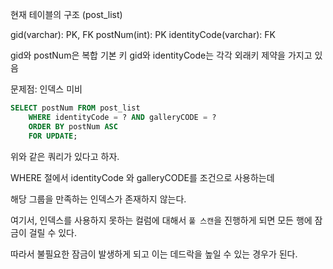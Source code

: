
현재 테이블의 구조 (post_list)

gid(varchar): PK, FK
postNum(int): PK
identityCode(varchar): FK

gid와 postNum은 복합 기본 키
gid와 identityCode는 각각 외래키 제약을 가지고 있음


문제점: 인덱스 미비

```SQL
SELECT postNum FROM post_list
    WHERE identityCode = ? AND galleryCODE = ?
    ORDER BY postNum ASC
    FOR UPDATE;
```
위와 같은 쿼리가 있다고 하자.

WHERE 절에서 identityCode 와 galleryCODE를 조건으로 사용하는데

해당 그룹을 만족하는 인덱스가 존재하지 않는다.

여기서, 인덱스를 사용하지 못하는 컬럼에 대해서 `풀 스캔`을 진행하게 되면 모든 행에 잠금이 걸릴 수 있다.

따라서 불필요한 잠금이 발생하게 되고 이는 데드락을 높일 수 있는 경우가 된다.









